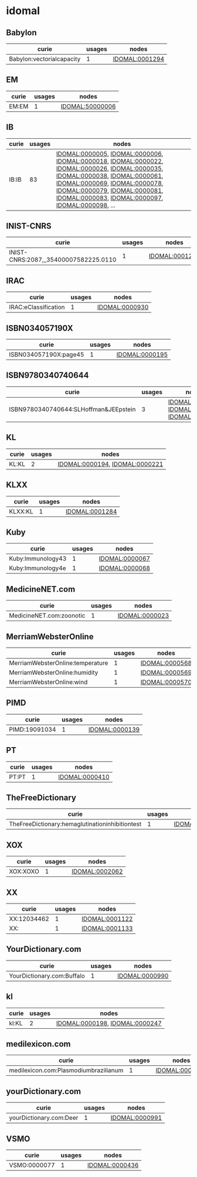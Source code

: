 # idomal

## Babylon

| curie                     |   usages | nodes                                                   |
|---------------------------|----------|---------------------------------------------------------|
| Babylon:vectorialcapacity |        1 | [IDOMAL:0001294](https://bioregistry.io/IDOMAL:0001294) |

## EM

| curie   |   usages | nodes                                                     |
|---------|----------|-----------------------------------------------------------|
| EM:EM   |        1 | [IDOMAL:50000006](https://bioregistry.io/IDOMAL:50000006) |

## IB

| curie   |   usages | nodes                                                                                                                                                                                                                                                                                                                                                                                                                                                                                                                                                                                                                                                                                                                                                                                                                                                                                      |
|---------|----------|--------------------------------------------------------------------------------------------------------------------------------------------------------------------------------------------------------------------------------------------------------------------------------------------------------------------------------------------------------------------------------------------------------------------------------------------------------------------------------------------------------------------------------------------------------------------------------------------------------------------------------------------------------------------------------------------------------------------------------------------------------------------------------------------------------------------------------------------------------------------------------------------|
| IB:IB   |       83 | [IDOMAL:0000005](https://bioregistry.io/IDOMAL:0000005), [IDOMAL:0000006](https://bioregistry.io/IDOMAL:0000006), [IDOMAL:0000018](https://bioregistry.io/IDOMAL:0000018), [IDOMAL:0000022](https://bioregistry.io/IDOMAL:0000022), [IDOMAL:0000026](https://bioregistry.io/IDOMAL:0000026), [IDOMAL:0000035](https://bioregistry.io/IDOMAL:0000035), [IDOMAL:0000038](https://bioregistry.io/IDOMAL:0000038), [IDOMAL:0000061](https://bioregistry.io/IDOMAL:0000061), [IDOMAL:0000069](https://bioregistry.io/IDOMAL:0000069), [IDOMAL:0000078](https://bioregistry.io/IDOMAL:0000078), [IDOMAL:0000079](https://bioregistry.io/IDOMAL:0000079), [IDOMAL:0000081](https://bioregistry.io/IDOMAL:0000081), [IDOMAL:0000083](https://bioregistry.io/IDOMAL:0000083), [IDOMAL:0000097](https://bioregistry.io/IDOMAL:0000097), [IDOMAL:0000098](https://bioregistry.io/IDOMAL:0000098), ... |

## INIST-CNRS

| curie                                |   usages | nodes                                                   |
|--------------------------------------|----------|---------------------------------------------------------|
| INIST-CNRS:2087,_35400007582225.0110 |        1 | [IDOMAL:0001264](https://bioregistry.io/IDOMAL:0001264) |

## IRAC

| curie                |   usages | nodes                                                   |
|----------------------|----------|---------------------------------------------------------|
| IRAC:eClassification |        1 | [IDOMAL:0000930](https://bioregistry.io/IDOMAL:0000930) |

## ISBN034057190X

| curie                 |   usages | nodes                                                   |
|-----------------------|----------|---------------------------------------------------------|
| ISBN034057190X:page45 |        1 | [IDOMAL:0000195](https://bioregistry.io/IDOMAL:0000195) |

## ISBN9780340740644

| curie                                 |   usages | nodes                                                                                                                                                                     |
|---------------------------------------|----------|---------------------------------------------------------------------------------------------------------------------------------------------------------------------------|
| ISBN9780340740644:SLHoffman&JEEpstein |        3 | [IDOMAL:0000291](https://bioregistry.io/IDOMAL:0000291), [IDOMAL:0000292](https://bioregistry.io/IDOMAL:0000292), [IDOMAL:0000293](https://bioregistry.io/IDOMAL:0000293) |

## KL

| curie   |   usages | nodes                                                                                                            |
|---------|----------|------------------------------------------------------------------------------------------------------------------|
| KL:KL   |        2 | [IDOMAL:0000194](https://bioregistry.io/IDOMAL:0000194), [IDOMAL:0000221](https://bioregistry.io/IDOMAL:0000221) |

## KLXX

| curie   |   usages | nodes                                                   |
|---------|----------|---------------------------------------------------------|
| KLXX:KL |        1 | [IDOMAL:0001284](https://bioregistry.io/IDOMAL:0001284) |

## Kuby

| curie             |   usages | nodes                                                   |
|-------------------|----------|---------------------------------------------------------|
| Kuby:Immunology43 |        1 | [IDOMAL:0000067](https://bioregistry.io/IDOMAL:0000067) |
| Kuby:Immunology4e |        1 | [IDOMAL:0000068](https://bioregistry.io/IDOMAL:0000068) |

## MedicineNET.com

| curie                    |   usages | nodes                                                   |
|--------------------------|----------|---------------------------------------------------------|
| MedicineNET.com:zoonotic |        1 | [IDOMAL:0000023](https://bioregistry.io/IDOMAL:0000023) |

## MerriamWebsterOnline

| curie                            |   usages | nodes                                                   |
|----------------------------------|----------|---------------------------------------------------------|
| MerriamWebsterOnline:temperature |        1 | [IDOMAL:0000568](https://bioregistry.io/IDOMAL:0000568) |
| MerriamWebsterOnline:humidity    |        1 | [IDOMAL:0000569](https://bioregistry.io/IDOMAL:0000569) |
| MerriamWebsterOnline:wind        |        1 | [IDOMAL:0000570](https://bioregistry.io/IDOMAL:0000570) |

## PIMD

| curie         |   usages | nodes                                                   |
|---------------|----------|---------------------------------------------------------|
| PIMD:19091034 |        1 | [IDOMAL:0000139](https://bioregistry.io/IDOMAL:0000139) |

## PT

| curie   |   usages | nodes                                                   |
|---------|----------|---------------------------------------------------------|
| PT:PT   |        1 | [IDOMAL:0000410](https://bioregistry.io/IDOMAL:0000410) |

## TheFreeDictionary

| curie                                           |   usages | nodes                                                   |
|-------------------------------------------------|----------|---------------------------------------------------------|
| TheFreeDictionary:hemaglutinationinhibitiontest |        1 | [IDOMAL:0000557](https://bioregistry.io/IDOMAL:0000557) |

## XOX

| curie    |   usages | nodes                                                   |
|----------|----------|---------------------------------------------------------|
| XOX:XOXO |        1 | [IDOMAL:0002062](https://bioregistry.io/IDOMAL:0002062) |

## XX

| curie       |   usages | nodes                                                   |
|-------------|----------|---------------------------------------------------------|
| XX:12034462 |        1 | [IDOMAL:0001122](https://bioregistry.io/IDOMAL:0001122) |
| XX:         |        1 | [IDOMAL:0001133](https://bioregistry.io/IDOMAL:0001133) |

## YourDictionary.com

| curie                      |   usages | nodes                                                   |
|----------------------------|----------|---------------------------------------------------------|
| YourDictionary.com:Buffalo |        1 | [IDOMAL:0000990](https://bioregistry.io/IDOMAL:0000990) |

## kl

| curie   |   usages | nodes                                                                                                            |
|---------|----------|------------------------------------------------------------------------------------------------------------------|
| kl:KL   |        2 | [IDOMAL:0000198](https://bioregistry.io/IDOMAL:0000198), [IDOMAL:0000247](https://bioregistry.io/IDOMAL:0000247) |

## medilexicon.com

| curie                                 |   usages | nodes                                                   |
|---------------------------------------|----------|---------------------------------------------------------|
| medilexicon.com:Plasmodiumbrazilianum |        1 | [IDOMAL:0001263](https://bioregistry.io/IDOMAL:0001263) |

## yourDictionary.com

| curie                   |   usages | nodes                                                   |
|-------------------------|----------|---------------------------------------------------------|
| yourDictionary.com:Deer |        1 | [IDOMAL:0000991](https://bioregistry.io/IDOMAL:0000991) |

## VSMO

| curie        |   usages | nodes                                                   |
|--------------|----------|---------------------------------------------------------|
| VSMO:0000077 |        1 | [IDOMAL:0000436](https://bioregistry.io/IDOMAL:0000436) |

